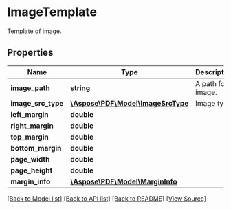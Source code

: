 # ImageTemplate
Template of image.

## Properties
Name | Type | Description | Notes
------------ | ------------- | ------------- | -------------
**image_path** | **string** | A path for image. | 
**image_src_type** | [**\Aspose\PDF\Model\ImageSrcType**](ImageSrcType.md) | Image type. | 
**left_margin** | **double** |  | [optional]
**right_margin** | **double** |  | [optional]
**top_margin** | **double** |  | [optional]
**bottom_margin** | **double** |  | [optional]
**page_width** | **double** |  | [optional]
**page_height** | **double** |  | [optional]
**margin_info** | [**\Aspose\PDF\Model\MarginInfo**](MarginInfo.md) |  | [optional]

[[Back to Model list]](../README.md#documentation-for-models) [[Back to API list]](../README.md#documentation-for-api-endpoints) [[Back to README]](../README.md) [[View Source]](../src/Aspose/PDF/Model/ImageTemplate.php)


